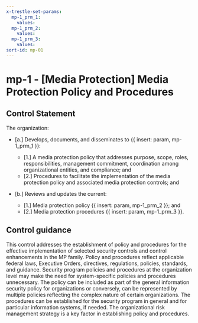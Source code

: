 ```yaml
---
x-trestle-set-params:
  mp-1_prm_1:
    values:
  mp-1_prm_2:
    values:
  mp-1_prm_3:
    values:
sort-id: mp-01
---
```


# mp-1 - \[Media Protection\] Media Protection Policy and Procedures

## Control Statement

The organization:

- \[a.\] Develops, documents, and disseminates to {{ insert: param, mp-1_prm_1 }}:

  - \[1.\] A media protection policy that addresses purpose, scope, roles, responsibilities, management commitment, coordination among organizational entities, and compliance; and
  - \[2.\] Procedures to facilitate the implementation of the media protection policy and associated media protection controls; and

- \[b.\] Reviews and updates the current:

  - \[1.\] Media protection policy {{ insert: param, mp-1_prm_2 }}; and
  - \[2.\] Media protection procedures {{ insert: param, mp-1_prm_3 }}.

## Control guidance

This control addresses the establishment of policy and procedures for the effective implementation of selected security controls and control enhancements in the MP family. Policy and procedures reflect applicable federal laws, Executive Orders, directives, regulations, policies, standards, and guidance. Security program policies and procedures at the organization level may make the need for system-specific policies and procedures unnecessary. The policy can be included as part of the general information security policy for organizations or conversely, can be represented by multiple policies reflecting the complex nature of certain organizations. The procedures can be established for the security program in general and for particular information systems, if needed. The organizational risk management strategy is a key factor in establishing policy and procedures.
